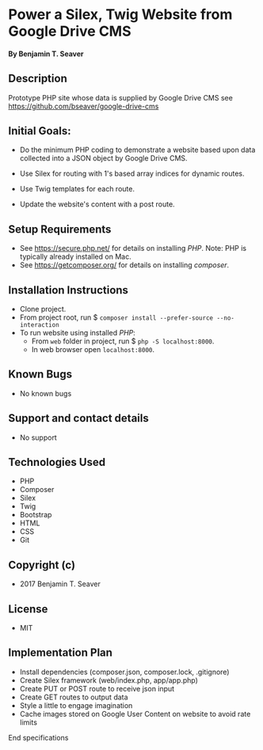 # Power a Silex, Twig Website from Google Drive CMS

#### By Benjamin T. Seaver

## Description

Prototype PHP site whose data is supplied by Google Drive CMS see https://github.com/bseaver/google-drive-cms

## Initial Goals:
* Do the minimum PHP coding to demonstrate a website based upon data collected into a JSON object by Google Drive CMS.

* Use Silex for routing with 1's based array indices for dynamic routes.

* Use Twig templates for each route.

* Update the website's content with a post route.

## Setup Requirements
* See https://secure.php.net/ for details on installing _PHP_.  Note: PHP is typically already installed on Mac.
* See https://getcomposer.org/ for details on installing _composer_.

## Installation Instructions
* Clone project.
* From project root, run $ `composer install --prefer-source --no-interaction`
* To run website using installed _PHP_:
    * From `web` folder in project, run $ `php -S localhost:8000`.
    * In web browser open `localhost:8000`.

## Known Bugs
* No known bugs

## Support and contact details
* No support

## Technologies Used
* PHP
* Composer
* Silex
* Twig
* Bootstrap
* HTML
* CSS
* Git

## Copyright (c)
* 2017 Benjamin T. Seaver

## License
* MIT

## Implementation Plan

* Install dependencies (composer.json, composer.lock, .gitignore)
* Create Silex framework (web/index.php, app/app.php)
* Create PUT or POST route to receive json input
* Create GET routes to output data
* Style a little to engage imagination
* Cache images stored on Google User Content on website to avoid rate limits

End specifications
